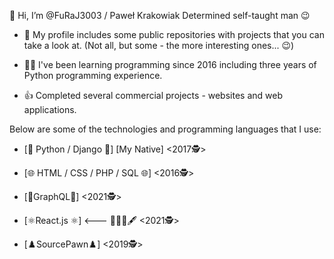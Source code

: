 👋 Hi, I’m @FuRaJ3003 / Paweł Krakowiak
Determined self-taught man 😉

- 👀 My profile includes some public repositories with projects that you can take a look at. 
(Not all, but some - the more interesting ones... 😉)

- 👨‍💻 I've been learning programming since 2016 including three years
of Python programming experience.

- 👍 Completed several commercial projects - websites and web applications.


Below are some of the technologies and programming languages that I use:
- [🐍 Python / Django 🐍] [My Native] <2017🕵️>
- [🌐 HTML / CSS / PHP / SQL 🌐] <2016🕵️>

- [🌸GraphQL🌸] <2021🕵️>
- [⚛️React.js ⚛️] <--- 👨‍🎓📖🖋️ <2021🕵️>

- [♟️SourcePawn♟️] <2019🕵️>



<!---
FuRaJ3003/FuRaJ3003 is a ✨ special ✨ repository because its `README.md` (this file) appears on your GitHub profile.
You can click the Preview link to take a look at your changes.
--->
